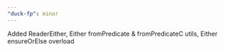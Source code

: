 ```yaml
---
"duck-fp": minor
---
```


Added ReaderEither, Either fromPredicate & fromPredicateC utils, Either ensureOrElse overload
